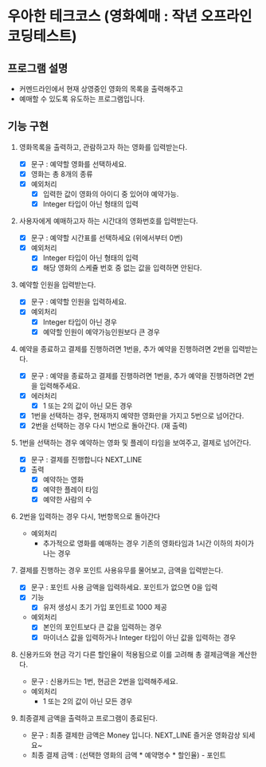 # 우아한 테크코스 (영화예매 : 작년 오프라인 코딩테스트)

## 프로그램 설명

- 커멘드라인에서 현재 상영중인 영화의 목록을 출력해주고
- 예매할 수 있도록 유도하는 프로그램입니다.

## 기능 구현

1. 영화목록을 출력하고, 관람하고자 하는 영화를 입력받는다.
    
    - [x] 문구 : 예약할 영화를 선택하세요.
    - [x] 영화는 총 8개의 종류 
    - [x] 예외처리
        - [x] 입력한 값이 영화의 아이디 중 있어야 예약가능.
        - [x] Integer 타입이 아닌 형태의 입력

2. 사용자에게 예매하고자 하는 시간대의 영화번호를 입력받는다.

    - [x] 문구 : 예약할 시간표를 선택하세요 (위에서부터 0번)
    - [x] 예외처리
        - [x] Integer 타입이 아닌 형태의 입력 
        - [x] 해당 영화의 스케쥴 번호 중 없는 값을 입력하면 안된다.

3. 예약할 인원을 입력받는다.
    
    - [x] 문구 : 예약할 인원을 입력하세요.
    - [x] 예외처리
        - [x] Integer 타입이 아닌 경우
        - [x] 예약할 인원이 예약가능인원보다 큰 경우
 
4. 예약을 종료하고 결제를 진행하려면 1번을, 추가 예약을 진행하려면 2번을 입력받는다.

    - [x] 문구 : 예약을 종료하고 결제를 진행하려면 1번을, 추가 예약을 진행하려면 2번을 입력해주세요.
    - [x] 에러처리
        - [x] 1 또는 2의 값이 아닌 모든 경우
    - [x] 1번을 선택하는 경우, 현재까지 예약한 영화만을 가지고 5번으로 넘어간다.
    - [x] 2번을 선택하는 경우 다시 1번으로 돌아간다. (재 출력)

5. 1번을 선택하는 경우 예약하는 영화 및 플레이 타임을 보여주고, 결제로 넘어간다.

    - [x] 문구 : 결제를 진행합니다 NEXT_LINE 
    - [x] 출력
        - [x] 예약하는 영화
        - [x] 예약한 플레이 타임
        - [x] 예약한 사람의 수
        
6. 2번을 입력하는 경우 다시, 1번항목으로 돌아간다
    
    - 예외처리
        - 추가적으로 영화를 예매하는 경우 기존의 영화타임과 1시간 이하의 차이가 나는 경우 

7. 결제를 진행하는 경우 포인트 사용유무를 물어보고, 금액을 입력받는다.

    - [x] 문구 : 포인트 사용 금액을 입력하세요. 포인트가 없으면 0을 입력
    - [x] 기능
        - [x] 유저 생성시 초기 가입 포인트로 1000 제공
    - 예외처리
        - [x] 본인의 포인트보다 큰 값을 입력하는 경우
        - [x] 마이너스 값을 입력하거나 Integer 타입이 아닌 값을 입력하는 경우
    
8. 신용카드와 현금 각기 다른 할인율이 적용됨으로 이를 고려해 총 결제금액을 계산한다.

    - 문구 : 신용카드는 1번, 현금은 2번을 입력해주세요.
    - 예외처리
        - 1 또는 2의 값이 아닌 모든 경우

9. 최종결제 금액을 출력하고 프로그램이 종료된다.

    -  문구 : 최종 결제한 금액은 Money 입니다. NEXT_LINE 즐거운 영화감상 되세요~
    -  최종 결제 금액 : (선택한 영화의 금액 * 예약명수 * 할인율) - 포인트